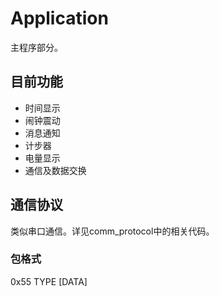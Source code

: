 # Application

主程序部分。

## 目前功能

- 时间显示
- 闹钟震动
- 消息通知
- 计步器
- 电量显示
- 通信及数据交换

## 通信协议

类似串口通信。详见comm_protocol中的相关代码。

### 包格式

0x55 TYPE [DATA]